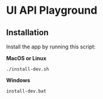 # UI API Playground

## Installation

Install the app by running this script:

**MacOS or Linux**

```
./install-dev.sh
```

**Windows**

```
install-dev.bat
```

